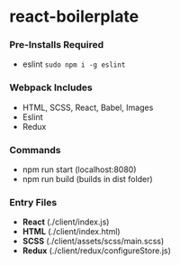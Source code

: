 # react-boilerplate

### Pre-Installs Required
* eslint ```sudo npm i -g eslint```

### Webpack Includes
* HTML, SCSS, React, Babel, Images
* Eslint
* Redux

### Commands
* npm run start (localhost:8080)
* npm run build (builds in dist folder)

### Entry Files
* **React** (./client/index.js)
* **HTML** (./client/index.html)
* **SCSS** (./client/assets/scss/main.scss)
* **Redux** (./client/redux/configureStore.js)